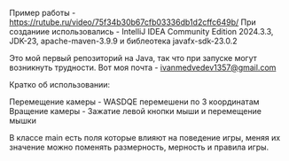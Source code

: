 Пример работы - https://rutube.ru/video/75f34b30b67cfb03336db1d2cffc649b/
При созданиие использовались - IntelliJ IDEA Community Edition 2024.3.3, JDK-23, apache-maven-3.9.9 и библеотека javafx-sdk-23.0.2

Это мой первый репозиторий на Java, так что при запуске могут возникнуть трудности.
Вот моя почта - ivanmedvedev1357@gmail.com

Кратко об использовании:

Перемещение камеры - WASDQE перемешени по 3 координатам
Вращение камеры - Зажатие левой кнопки мыши и перемещение мышки

В классе main есть поля которые влияют на поведение игры, меняя их значение можно поменять размерность, мерность и правила игры.


